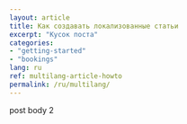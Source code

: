 ```yaml
---
layout: article
title: Как создавать локализованные статьи
excerpt: "Кусок поста"
categories: 
- "getting-started"
- "bookings"
lang: ru
ref: multilang-article-howto
permalink: /ru/multilang/
---
```


post body 2
